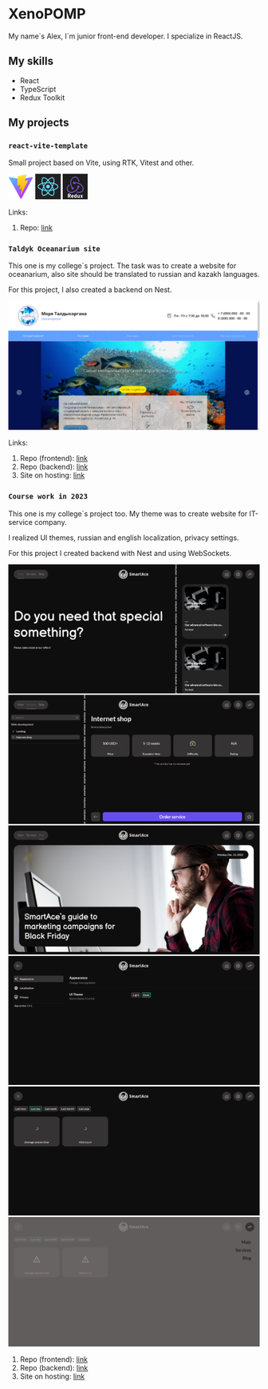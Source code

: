 # XenoPOMP

My name\`s Alex, I\`m junior front-end developer. I specialize in ReactJS.

## My skills
- React
- TypeScript
- Redux Toolkit

## My projects
### ``react-vite-template``
<p>Small project based on Vite, using RTK, Vitest and other.</p>

<p>
<img src="src/images/vite-logo.png" style="width: 10%; max-width: 100px" />
<img src="src/images/react-logo.png" style="width: 10%; max-width: 100px" />
<img src="src/images/redux-logo.png" style="width: 10%; max-width: 100px" />
</p>

<p>Links:</p>

1. Repo: [link](https://github.com/XenoPOMP/react-vite-template)

### ``Taldyk Oceanarium site``
<p>This one is my college`s project. The task was to create a website for oceanarium, also site should be translated to russian and kazakh languages.</p>
<p>For this project, I also created a backend on Nest.</p>

<p>
<img src="src/images/screen0.png" />
</p>

<p>Links:</p>

1. Repo (frontend): [link](https://github.com/XenoPOMP/college-2023-oceanarium)
2. Repo (backend): [link](https://github.com/XenoPOMP/college-2023-oceanarium-server)
3. Site on hosting: [link](https://taldykoceanarium.netlify.app)

### ``Course work in 2023``

<p>This one is my college`s project too. My theme was to create website for IT-service company.</p>
<p>I realized UI themes, russian and english localization, privacy settings.</p>
<p>For this project I created backend with Nest and using WebSockets.</p>

<p>
<img src="src/images/en-screen0.png" />
<img src="src/images/en-screen1.png" />
<img src="src/images/en-screen2.png" />
<img src="src/images/en-screen3.png" />
<img src="src/images/en-screen4.png" />
<img src="src/images/en-screen5.png" />
</p>

1. Repo (frontend): [link](https://github.com/XenoPOMP/coursework-2023)
2. Repo (backend): [link](https://github.com/XenoPOMP/coursework-2023-backend)
3. Site on hosting: [link](https://xeno-coursework-2023.netlify.app)
